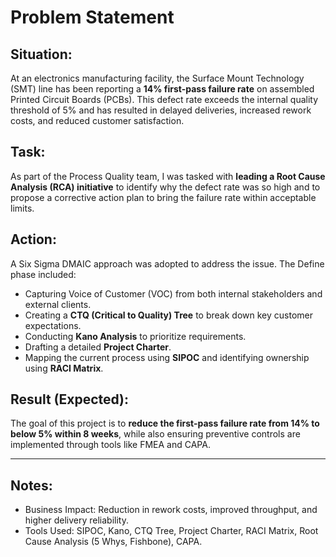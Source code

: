 # Problem Statement

## Situation:
At an electronics manufacturing facility, the Surface Mount Technology (SMT) line has been reporting a **14% first-pass failure rate** on assembled Printed Circuit Boards (PCBs). This defect rate exceeds the internal quality threshold of 5% and has resulted in delayed deliveries, increased rework costs, and reduced customer satisfaction.

## Task:
As part of the Process Quality team, I was tasked with **leading a Root Cause Analysis (RCA) initiative** to identify why the defect rate was so high and to propose a corrective action plan to bring the failure rate within acceptable limits.

## Action:
A Six Sigma DMAIC approach was adopted to address the issue. The Define phase included:
- Capturing Voice of Customer (VOC) from both internal stakeholders and external clients.
- Creating a **CTQ (Critical to Quality) Tree** to break down key customer expectations.
- Conducting **Kano Analysis** to prioritize requirements.
- Drafting a detailed **Project Charter**.
- Mapping the current process using **SIPOC** and identifying ownership using **RACI Matrix**.

## Result (Expected):
The goal of this project is to **reduce the first-pass failure rate from 14% to below 5% within 8 weeks**, while also ensuring preventive controls are implemented through tools like FMEA and CAPA.

---

## Notes:
- Business Impact: Reduction in rework costs, improved throughput, and higher delivery reliability.
- Tools Used: SIPOC, Kano, CTQ Tree, Project Charter, RACI Matrix, Root Cause Analysis (5 Whys, Fishbone), CAPA.
